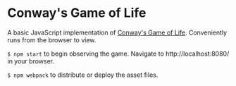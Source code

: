 # Conway's Game of Life
A basic JavaScript implementation of [Conway's Game of Life](https://en.wikipedia.org/wiki/Conway%27s_Game_of_Life). Conveniently runs from the browser to view.

```$ npm start``` to begin observing the game. Navigate to http://localhost:8080/ in your browser.

```$ npm webpack``` to distribute or deploy the asset files.